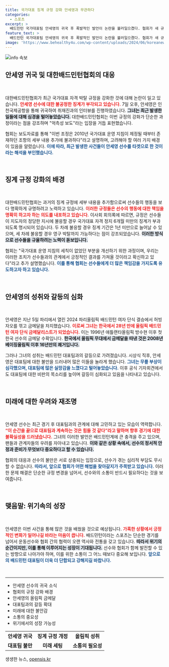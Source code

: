 ```yaml
---
title: 국가대표 징계 규정 강화 안세영과 무관하다
categories:
  - 스포츠
excerpt: >
  배드민턴 국가대표팀 안세영의 귀국 후 폭발적인 발언이 논란을 불러일으켰다. 협회가 새 규정을 발표하자 안세영 겨냥 주장과 함께 갈등이 깊어지고 있다. 그녀의 금메달 획득과 관련된 이슈, 과연 어떻게 풀릴까?
feature_text: >
  배드민턴 국가대표팀 안세영의 귀국 후 폭발적인 발언이 논란을 불러일으켰다. 협회가 새 규정을 발표하자 안세영 겨냥 주장과 함께 갈등이 깊어지고 있다. 그녀의 금메달 획득과 관련된 이슈, 과연 어떻게 풀릴까?
image: 'https://www.behealthy4u.com/wp-content/uploads/2024/06/koreanews.jpg'
---
```


<p><img src="https://www.behealthy4u.com/wp-content/uploads/2024/06/koreanews.jpg" alt="info 속보" /></p>

<h2 data-ke-size="size26">안세영 귀국 및 대한배드민턴협회의 대응</h2>

<p data-ke-size="size16">&nbsp;</p>

<p>대한배드민턴협회가 최근 국가대표 자격 박탈 규정을 강화한 것에 대해 논란이 일고 있습니다. <b><span style="color: #ee2323;">안세영 선수에 대한 불공정한 징계가 부각되고 있습니다.</span></b> 7일 오후, 안세영은 인천국제공항을 통해 귀국하여 취재진과의 인터뷰를 진행하였습니다. <b><span style="background-color: #21538527;">그녀는 최근 발생한 일들에 대해 심경을 털어놓았습니다.</span></b> 대한배드민턴협회는 이번 규정의 강화가 단순한 과정이라는 점을 강조하며 "억측성 보도"라는 입장을 거듭 표현했습니다. </p>

<p>협회는 보도자료를 통해 "이번 조정은 2010년 국가대표 운영 지침이 제정될 때부터 존재하던 조항의 세부 내용 추가에 불과하다"라고 설명하며, 고려해야 할 여러 가지 배경이 있음을 알렸습니다. <b><span style="color: #1a5490;">이에 따라, 최근 발생한 사건들이 안세영 선수를 타겟으로 한 것이라는 해석을 부인했습니다.</span></b></p>

<p data-ke-size="size16">&nbsp;</p>

<h2 data-ke-size="size26">징계 규정 강화의 배경</h2>

<p data-ke-size="size16">&nbsp;</p>

<p>대한배드민턴협회는 과거의 징계 규정에 세부 내용을 추가함으로써 선수들의 행동을 보다 명확하게 규명하려고 노력하고 있습니다. <b><span style="color: #ee2323;">이러한 규정들은 선수의 행동에 대한 책임을 명확히 하고자 하는 의도를 내포하고 있습니다.</span></b> 이사회 회의록에 따르면, 규정은 선수들이 지도자의 정당한 지시에 불응할 경우 국가대표 자격 정지 6개월 미만의 징계가 부과되도록 명시되어 있습니다. 두 차례 불응할 경우 징계 기간은 1년 미만으로 늘어날 수 있으며, 세 차례 불응할 경우 영구 박탈까지 가능하다는 점이 강조되었습니다. <b><span style="background-color: #21538527;">이러한 방식으로 선수들을 규율하려는 노력이 돋보입니다.</span></b></p>

<p>협회는 "국가대표 운영 지침의 세칙이 없었던 부분을 개선하기 위한 과정이며, 우리는 이러한 조치가 선수들과의 관계에서 긍정적인 결과를 가져올 것이라고 확신하고 있다"라고 추가 설명했습니다. <b><span style="color: #1a5490;">이를 통해 협회는 선수들에게 더 많은 책임감을 가지도록 유도하고자 하고 있습니다.</span></b></p>

<p data-ke-size="size16">&nbsp;</p>

<h2 data-ke-size="size26">안세영의 성취와 갈등의 심화</h2>

<p data-ke-size="size16">&nbsp;</p>

<p>안세영은 지난 5일 파리에서 열린 2024 파리올림픽 배드민턴 여자 단식 결승에서 허빙자오를 꺾고 금메달을 차지했습니다. <b><span style="color: #ee2323;">이로써 그녀는 한국에서 28년 만에 올림픽 배드민턴 여자 단식 금메달리스트가 되었습니다.</span></b> 이는 1996년 애틀랜타올림픽 방수현 이후 첫 한국 선수의 금메달 수확입니다. <b><span style="background-color: #21538527;">한국에서 올림픽 무대에서 금메달을 따낸 것은 2008년 베이징올림픽 이후 16년만의 쾌거입니다.</span></b></p>

<p>그러나 그녀의 성취는 배드민턴 대표팀과의 갈등으로 가려졌습니다. 시상식 직후, 안세영은 대표팀에 대한 불만을 드러내어 많은 이들을 놀라게 했습니다. <b><span style="color: #1a5490;">그녀는 무릎 부상이 심각했으며, 대표팀에 많은 실망감을 느꼈다고 털어놓았습니다.</span></b> 이후 공식 기자회견에서도 대표팀에 대한 비판의 목소리를 높이며 갈등이 심화되고 있음을 나타내고 있습니다. </p>

<p data-ke-size="size16">&nbsp;</p>

<h2 data-ke-size="size26">미래에 대한 우려와 재조명</h2>

<p data-ke-size="size16">&nbsp;</p>

<p>안세영 선수는 최근 경기 후 대표팀과의 관계에 대해 고민하고 있는 모습이 역력합니다. <b><span style="color: #ee2323;">“이 순간을 끝으로 대표팀과 계속하는 것은 힘들 것 같다”라고 말하며 향후 경기에 대한 불확실성을 드러냈습니다.</span></b> 그녀의 이러한 발언은 배드민턴계에 큰 충격을 주고 있으며, 팬들과 관계자들의 우려를 자아내고 있습니다. <b><span style="background-color: #21538527;">이와 같은 상황 속에서, 선수의 정서적 안정과 준비가 무엇보다 중요하다고 할 수 있습니다.</span></b> </p>

<p>협회의 대응과 선수의 불만은 서로 상충되는 입장으로, 선수가 겪는 심리적 부담도 무시할 수 없습니다. <b><span style="color: #1a5490;">따라서, 앞으로 협회가 어떤 해법을 찾아갈지가 주목받고 있습니다.</span></b> 이러한 문제 해결은 단순한 규정 변경을 넘어서, 선수와의 소통이 반드시 필요하다는 것을 보여줍니다. </p>

<p data-ke-size="size16">&nbsp;</p>

<h2 data-ke-size="size26">맺음말: 위기속의 성장</h2>

<p data-ke-size="size16">&nbsp;</p>

<p>안세영은 이번 사건을 통해 많은 것을 배웠을 것으로 예상됩니다. <b><span style="color: #ee2323;">가혹한 상황에서 긍정적인 변화가 일어나길 바라는 마음이 큽니다.</span></b> 배드민턴이라는 스포츠는 단순한 경기를 넘어서 운동선수와 협회 간의 협력이 오랜 역사와 전통을 갖고 있습니다. <b><span style="background-color: #21538527;">따라서 위기의 순간이지만, 이를 통해 이루어지는 성장이 기대됩니다.</span></b> 선수와 협회가 함께 발전할 수 있는 방향으로 나아가야 하며, 이를 위한 소통이 그 어느 때보다 중요해 보입니다. <b><span style="color: #1a5490;">앞으로의 배드민턴 대표팀이 더욱 더 단합되고 강해지길 바랍니다.</span></b></p>

<p data-ke-size="size16">&nbsp;</p>

<hr>

<ul>
    <li>안세영 선수의 귀국 소식</li>
    <li>협회의 규정 강화 배경</li>
    <li>안세영의 올림픽 금메달</li>
    <li>대표팀과의 갈등 확대</li>
    <li>미래에 대한 불안감</li>
    <li>소통의 중요성</li>
    <li>위기에서의 성장 가능성</li>
</ul>

<table style="width: 100%; border-collapse: collapse;">
    <tbody>
        <tr>
            <td style="text-align: center; height: 17px;"><b>안세영 귀국</b></td>
            <td style="text-align: center; height: 17px;"><b>징계 규정 개정</b></td>
            <td style="text-align: center; height: 17px;"><b>올림픽 성취</b></td>
        </tr>
        <tr>
            <td style="text-align: center; height: 17px;"><b>대표팀 불만</b></td>
            <td style="text-align: center; height: 17px;"><b>미래 세팅</b></td>
            <td style="text-align: center; height: 17px;"><b>소통의 필요성</b></td>
        </tr>
    </tbody>
</table>
생생한 뉴스, <a href="https://opensis.kr" rel="dofollow">opensis.kr</a>


